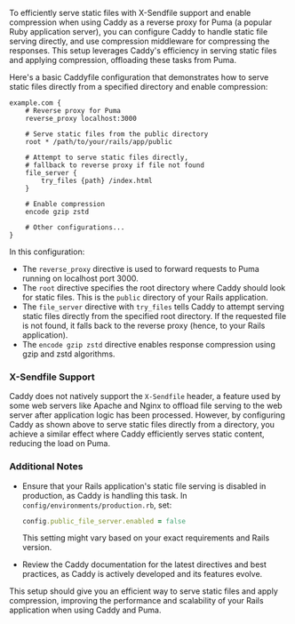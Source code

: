 To efficiently serve static files with X-Sendfile support and enable compression when using Caddy as a reverse proxy for Puma (a popular Ruby application server), you can configure Caddy to handle static file serving directly, and use compression middleware for compressing the responses. This setup leverages Caddy's efficiency in serving static files and applying compression, offloading these tasks from Puma.

Here's a basic Caddyfile configuration that demonstrates how to serve static files directly from a specified directory and enable compression:

```
example.com {
    # Reverse proxy for Puma
    reverse_proxy localhost:3000

    # Serve static files from the public directory
    root * /path/to/your/rails/app/public

    # Attempt to serve static files directly,
    # fallback to reverse proxy if file not found
    file_server {
        try_files {path} /index.html
    }

    # Enable compression
    encode gzip zstd

    # Other configurations...
}
```

In this configuration:

- The `reverse_proxy` directive is used to forward requests to Puma running on localhost port 3000.
- The `root` directive specifies the root directory where Caddy should look for static files. This is  the `public` directory of your Rails application.
- The `file_server` directive with `try_files` tells Caddy to attempt serving static files directly from the specified root directory. If the requested file is not found, it falls back to the reverse proxy (hence, to your Rails application).
- The `encode gzip zstd` directive enables response compression using gzip and zstd algorithms.

### X-Sendfile Support

Caddy does not natively support the `X-Sendfile` header, a feature used by some web servers like Apache and Nginx to offload file serving to the web server after application logic has been processed. However, by configuring Caddy as shown above to serve static files directly from a directory, you achieve a similar effect where Caddy efficiently serves static content, reducing the load on Puma.

### Additional Notes

- Ensure that your Rails application's static file serving is disabled in production, as Caddy is handling this task. In `config/environments/production.rb`, set:

  ```ruby
  config.public_file_server.enabled = false
  ```

  This setting might vary based on your exact requirements and Rails version.

- Review the Caddy documentation for the latest directives and best practices, as Caddy is actively developed and its features evolve.

This setup should give you an efficient way to serve static files and apply compression, improving the performance and scalability of your Rails application when using Caddy and Puma.
